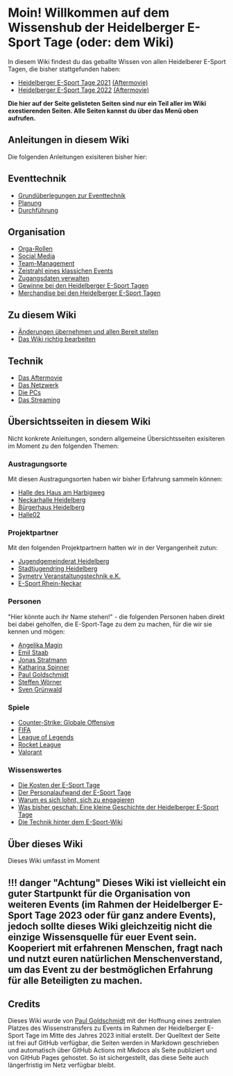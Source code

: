 # Moin! Willkommen auf dem Wissenshub der Heidelberger E-Sport Tage (oder: dem Wiki)

In diesem Wiki findest du das geballte Wissen von allen Heidelberer E-Sport Tagen, die bisher stattgefunden haben:

* [Heidelberger E-Sport Tage 2021](events/esporttage2021.md) [(Aftermovie)](https://www.youtube.com/watch?v=hgW-Nj9en6I)
* [Heidelberger E-Sport Tage 2022](events/esporttage2022.md) [(Aftermovie)](https://www.youtube.com/watch?v=k5y1RATkXUo)

**Die hier auf der Seite gelisteten Seiten sind nur ein Teil aller im Wiki exestierenden Seiten. Alle Seiten kannst du über das Menü oben aufrufen.**

## Anleitungen in diesem Wiki
Die folgenden Anleitungen exisiteren bisher hier:

## Eventtechnik

* [Grundüberlegungen zur Eventtechnik](./anleitungen/eventtechnik/grundueberlegungen.md)
* [Planung](./anleitungen/eventtechnik/planung.md)
* [Durchführung](./anleitungen/eventtechnik/durchfuehrung.md)

## Organisation

* [Orga-Rollen](./anleitungen/organisation/orga-rollen.md)
* [Social Media](./anleitungen/organisation/social-media.md)
* [Team-Management](./anleitungen/organisation/team-management.md)
* [Zeistrahl eines klassichen Events](./anleitungen/organisation/zeitstrahl-event.md)
* [Zugangsdaten verwalten](./anleitungen/organisation/zugangsdaten-verwalten.md)
* [Gewinne bei den Heidelberger E-Sport Tagen](./anleitungen/organisation/gewinne.md)
* [Merchandise bei den Heidelberger E-Sport Tagen](./anleitungen/organisation/merchandise.md)

## Zu diesem Wiki

* [Änderungen übernehmen und allen Bereit stellen](./anleitungen/wiki/aenderungen-uebernehmen.md)
* [Das Wiki richtig bearbeiten](./anleitungen/wiki/richtig-bearbeiten.md)

## Technik

* [Das Aftermovie](./anleitungen/technik/aftermoviesetup.md)
* [Das Netzwerk](./anleitungen/technik/netzwerksetup.md)
* [Die PCs](./anleitungen/technik/pcsetup.md)
* [Das Streaming](./anleitungen/technik/streamingsetup.md)

## Übersichtsseiten in diesem Wiki
Nicht konkrete Anleitungen, sondern allgemeine Übersichtsseiten exisiteren im Moment zu den folgenden Themen:

### Austragungsorte

Mit diesen Austragungsorten haben wir bisher Erfahrung sammeln können:
* [Halle des Haus am Harbigweg](./uebersicht/orte/heidelberg-stadtjugendring.md)
* [Neckarhalle Heidelberg](./uebersicht/orte/heidelberg-neckarhalle.md)
* [Bürgerhaus Heidelberg](./uebersicht/orte/heidelberg-buergerhaus.md)
* [Halle02](./uebersicht/orte/heidelberg-halle02.md)

### Projektpartner

Mit den folgenden Projektpartnern hatten wir in der Vergangenheit zutun:

* [Jugendgemeinderat Heidelberg](./uebersicht/partner/heidelberg-jugendgemeinderat.md)
* [Stadtjugendring Heidelberg](./uebersicht/partner/heidelberg-stadtjugendring.md)
* [Symetry Veranstaltungstechnik e.K.](./uebersicht/partner/heidelberg-symetry-veranstaltungstechnik.md)
* [E-Sport Rhein-Neckar](./uebersicht/partner/mannheim-esportrheinneckar.md)

### Personen

"Hier könnte auch ihr Name stehen!" - die folgenden Personen haben direkt bei dabei geholfen, die E-Sport-Tage zu dem zu machen, für die wir sie kennen und mögen:

* [Angelika Magin](./uebersicht/personen/angelikamagin.md)
* [Emil Staab](./uebersicht/personen/emilstaab.md)
* [Jonas Stratmann](./uebersicht/personen/jonasstratmann.md)
* [Katharina Spinner](./uebersicht/personen/katharinaspinner.md)
* [Paul Goldschmidt](./uebersicht/personen/paulgoldschmidt.md)
* [Steffen Wörner](./uebersicht/personen/steffenwoerner.md)
* [Sven Grünwald](./uebersicht/personen/svengrunwald.md)

### Spiele

* [Counter-Strike: Globale Offensive](./uebersicht/spiele/csgo.md)
* [FIFA](./uebersicht/spiele/fifa.md)
* [League of Legends](./uebersicht/spiele/league-of-legends.md)
* [Rocket League](./uebersicht/spiele/rocketleague.md)
* [Valorant](./uebersicht/spiele/valorant.md)

### Wissenswertes

* [Die Kosten der E-Sport Tage](./uebersicht/wissenswertes/kosten-esporttage.md)
* [Der Personalaufwand der E-Sport Tage](./uebersicht/wissenswertes/personalaufwand.md)
* [Warum es sich lohnt, sich zu engagieren](./uebersicht/wissenswertes/warum-engagieren.md)
* [Was bisher geschah: Eine kleine Geschichte der Heidelberger E-Sport Tage](./uebersicht/wissenswertes/was-bisher-geschah.md)
* [Die Technik hinter dem E-Sport-Wiki](./uebersicht/wissenswertes/technik-des-wikis.md)

## Über dieses Wiki
Dieses Wiki umfasst im Moment

!!! danger "Achtung"
        Dieses Wiki ist vielleicht ein guter Startpunkt für die Organisation von weiteren Events (im Rahmen der Heidelberger E-Sport Tage 2023 oder für ganz andere Events), jedoch sollte dieses Wiki gleichzeitig nicht die einzige Wissensquelle für euer Event sein. Kooperiert mit erfahrenen Menschen, fragt nach und nutzt euren natürlichen Menschenverstand, um das Event zu der bestmöglichen Erfahrung für alle Beteiligten zu machen.
---

## Credits
Dieses Wiki wurde von [Paul Goldschmidt](https://paul-goldschmidt.de/) mit der Hoffnung eines zentralen Platzes des Wissenstransfers zu Events im Rahmen der Heidelberger E-Sport Tage im Mitte des Jahres 2023 initial erstellt. Der Quelltext der Seite ist frei auf GitHub verfügbar, die Seiten werden in Markdown geschrieben und automatisch über GitHub Actions mit Mkdocs als Seite publiziert und von GitHub Pages gehostet. So ist sichergestellt, das diese Seite auch längerfristig im Netz verfügbar bleibt.
